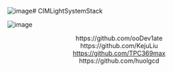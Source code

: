 ![image](https://github.com/user-attachments/assets/0b6c7a03-3f34-4c68-869c-da7a430030ee)# CIMLightSystemStack


![image](https://github/KejuLiu/CIMLightSystemStack/demos/)

<div align="center">
  https://github.com/ooDev1ate
</div>




<div align="center">
  https://github.com/KejuLiu
</div>


<div align="center">
  <a href='https://github.com/TPC369max'>https://github.com/TPC369max</a>
</div>


<div align="center">
  https://github.com/huolgcd
</div>

